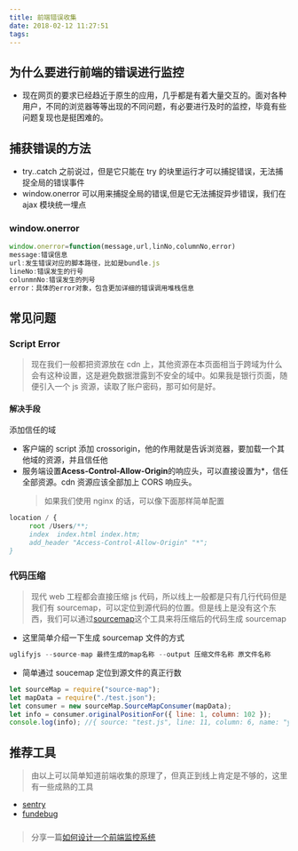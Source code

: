 ```yaml
---
title: 前端错误收集
date: 2018-02-12 11:27:51
tags:
---
```


## 为什么要进行前端的错误进行监控

* 现在网页的要求已经趋近于原生的应用，几乎都是有着大量交互的。面对各种用户，不同的浏览器等等出现的不同问题，有必要进行及时的监控，毕竟有些问题复现也是挺困难的。

## 捕获错误的方法

* try..catch 之前说过，但是它只能在 try 的块里运行才可以捕捉错误，无法捕捉全局的错误事件
* window.onerror 可以用来捕捉全局的错误,但是它无法捕捉异步错误，我们在 ajax 模块统一埋点

### window.onerror

```javascript
window.onerror=function(message,url,linNo,columnNo,error)
message:错误信息
url:发生错误对应的脚本路径，比如是bundle.js
lineNo:错误发生的行号
colunmnNo:错误发生的列号
error：具体的error对象，包含更加详细的错误调用堆栈信息
```

## 常见问题

### Script Error

> 现在我们一般都把资源放在 cdn 上，其他资源在本页面相当于跨域为什么会有这种设置，这是避免数据泄露到不安全的域中。如果我是银行页面，随便引入一个 js 资源，读取了账户密码，那可如何是好。

#### 解决手段

添加信任的域

* 客户端的 script 添加 crossorigin，他的作用就是告诉浏览器，要加载一个其他域的资源，并且信任他
* 服务端设置**Acess-Control-Allow-Origin**的响应头，可以直接设置为\*，信任全部资源。cdn 资源应该全部加上 CORS 响应头。
  > 如果我们使用 nginx 的话，可以像下面那样简单配置

```javascript
location / {
     root /Users/**;
     index  index.html index.htm;
     add_header "Access-Control-Allow-Origin" "*";
}
```

### 代码压缩

> 现代 web 工程都会直接压缩 js 代码，所以线上一般都是只有几行代码但是我们有 sourcemap，可以定位到源代码的位置。但是线上是没有这个东西，我们可以通过[sourcemap](https://github.com/mozilla/source-map/)这个工具来将压缩后的代码生成 sourcemap

* 这里简单介绍一下生成 sourcemap 文件的方式

```javascript
uglifyjs --source-map 最终生成的map名称 --output 压缩文件名称 原文件名称
```

* 简单通过 soucemap 定位到源文件的真正行数

```javascript
let sourceMap = require("source-map");
let mapData = require("./test.json");
let consumer = new sourceMap.SourceMapConsumer(mapData);
let info = consumer.originalPositionFor({ line: 1, column: 102 });
console.log(info); //{ source: "test.js", line: 11, column: 6, name: "yoki" }
```

## 推荐工具

> 由以上可以简单知道前端收集的原理了，但真正到线上肯定是不够的，这里有一些成熟的工具

* [sentry](https://sentry.io)
* [fundebug](https://www.fundebug.com/)

###

> 分享一篇[如何设计一个前端监控系统](http://web.jobbole.com/90033/)

